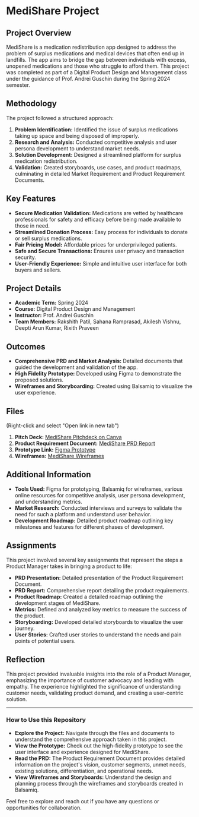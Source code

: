 # MediShare Project

## Project Overview
MediShare is a medication redistribution app designed to address the problem of surplus medications and medical devices that often end up in landfills. The app aims to bridge the gap between individuals with excess, unopened medications and those who struggle to afford them. This project was completed as part of a Digital Product Design and Management class under the guidance of Prof. Andrei Guschin during the Spring 2024 semester.

## Methodology
The project followed a structured approach:
1. **Problem Identification:** Identified the issue of surplus medications taking up space and being disposed of improperly.
2. **Research and Analysis:** Conducted competitive analysis and user persona development to understand market needs.
3. **Solution Development:** Designed a streamlined platform for surplus medication redistribution.
4. **Validation:** Created storyboards, use cases, and product roadmaps, culminating in detailed Market Requirement and Product Requirement Documents.

## Key Features
- **Secure Medication Validation:** Medications are vetted by healthcare professionals for safety and efficacy before being made available to those in need.
- **Streamlined Donation Process:** Easy process for individuals to donate or sell surplus medications.
- **Fair Pricing Model:** Affordable prices for underprivileged patients.
- **Safe and Secure Transactions:** Ensures user privacy and transaction security.
- **User-Friendly Experience:** Simple and intuitive user interface for both buyers and sellers.

## Project Details
- **Academic Term:** Spring 2024
- **Course:** Digital Product Design and Management
- **Instructor:** Prof. Andrei Guschin
- **Team Members:** Rakshith Patil, Sahana Ramprasad, Akilesh Vishnu, Deepti Arun Kumar, Rixith Praveen

## Outcomes
- **Comprehensive PRD and Market Analysis:** Detailed documents that guided the development and validation of the app.
- **High Fidelity Prototype:** Developed using Figma to demonstrate the proposed solutions.
- **Wireframes and Storyboarding:** Created using Balsamiq to visualize the user experience.

## Files
(Right-click and select "Open link in new tab")
1. **Pitch Deck:** [MediShare Pitchdeck on Canva](https://www.canva.com/design/DAGCy0nFXcE/wnh2fGur0gdphq9ulYZLyw/view?utm_content=DAGCy0nFXcE&utm_campaign=designshare&utm_medium=link&utm_source=editor)
2. **Product Requirement Document:** [MediShare PRD Report](https://github.com/rakshith-7/Portfolio/blob/main/MediShare/MediShare%20PRD%20Report.pdf)
3. **Prototype Link:** [Figma Prototype](https://www.figma.com/proto/kvcL9R6RfBzAN4I8oTFkNC/MediShare?page-id=0%3A1&type=design&node-id=1-461&viewport=222%2C138%2C0.06&t=XHz1If5BNokBu4ml-1&scaling=scale-down) 
4. **Wireframes:** [MediShare Wireframes](https://github.com/rakshith-7/Portfolio/blob/main/MediShare/MediShare%20WireFrame.pdf)

## Additional Information
- **Tools Used:** Figma for prototyping, Balsamiq for wireframes, various online resources for competitive analysis, user persona development, and understanding metrics.
- **Market Research:** Conducted interviews and surveys to validate the need for such a platform and understand user behavior.
- **Development Roadmap:** Detailed product roadmap outlining key milestones and features for different phases of development.

## Assignments
This project involved several key assignments that represent the steps a Product Manager takes in bringing a product to life:
- **PRD Presentation:** Detailed presentation of the Product Requirement Document.
- **PRD Report:** Comprehensive report detailing the product requirements.
- **Product Roadmap:** Created a detailed roadmap outlining the development stages of MediShare.
- **Metrics:** Defined and analyzed key metrics to measure the success of the product.
- **Storyboarding:** Developed detailed storyboards to visualize the user journey.
- **User Stories:** Crafted user stories to understand the needs and pain points of potential users.

## Reflection
This project provided invaluable insights into the role of a Product Manager, emphasizing the importance of customer advocacy and leading with empathy. The experience highlighted the significance of understanding customer needs, validating product demand, and creating a user-centric solution.

---

### How to Use this Repository
- **Explore the Project:** Navigate through the files and documents to understand the comprehensive approach taken in this project.
- **View the Prototype:** Check out the high-fidelity prototype to see the user interface and experience designed for MediShare.
- **Read the PRD:** The Product Requirement Document provides detailed information on the project's vision, customer segments, unmet needs, existing solutions, differentiation, and operational needs.
- **View Wireframes and Storyboards:** Understand the design and planning process through the wireframes and storyboards created in Balsamiq.

Feel free to explore and reach out if you have any questions or opportunities for collaboration.
